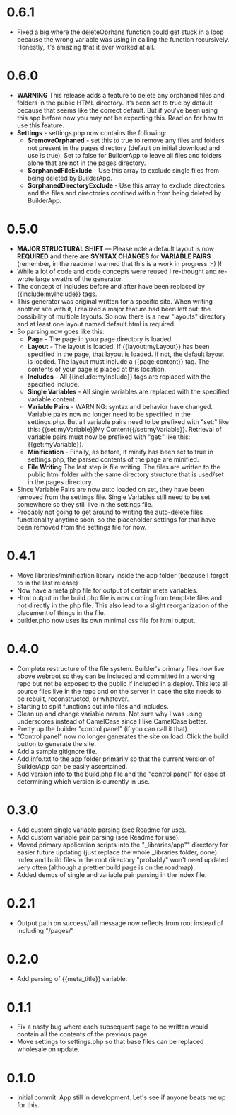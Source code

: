 # 0.6.1

- Fixed a big where the deleteOprhans function could get stuck in a loop because the wrong variable was using in calling the function recursively. Honestly, it's amazing that it ever worked at all.

# 0.6.0

- **WARNING** This release adds a feature to delete any orphaned files and folders in the public HTML directory. It’s been set to true by default because that seems like the correct default. But if you've been using this app before now you may not be expecting this. Read on for how to use this feature.
- **Settings** - settings.php now contains the following:
	- **$removeOrphaned** - set this to true to remove any files and folders not present in the pages directory (default on initial download and use is true). Set to false for BuilderApp to leave all files and folders alone that are not in the pages directory.
	- **$orphanedFileExlude** - Use this array to exclude single files from being deleted by BuilderApp.
	- **$orphanedDirectoryExclude** - Use this array to exclude directories and the files and directories contined within from being deleted by BuilderApp.

# 0.5.0

- **MAJOR STRUCTURAL SHIFT** — Please note a default layout is now **REQUIRED** and there are **SYNTAX CHANGES** for **VARIABLE PAIRS** (remember, in the readme I warned that this is a work in progress :-) )!
- While a lot of code and code concepts were reused I re-thought and re-wrote large swaths of the generator.
- The concept of includes before and after have been replaced by {{include:myInclude}} tags.
- This generator was original written for a specific site. When writing another site with it, I realized a major feature had been left out: the possibility of multiple layouts. So now there is a new "layouts" directory and at least one layout named default.html is required.
- So parsing now goes like this:
	- **Page** - The page in your page directory is loaded.
	- **Layout** - The layout is loaded. If {{layout:myLayout}} has been specified in the page, that layout is loaded. If not, the default layout is loaded. The layout must include a {{page:content}} tag. The contents of your page is placed at this location.
	- **Includes** - All {{include:myInclude}} tags are replaced with the specified include.
	- **Single Variables** - All single variables are replaced with the specified variable content.
	- **Variable Pairs** - WARNING: syntax and behavior have changed. Variable pairs now no longer need to be specified in the settings.php. But all variable pairs need to be prefixed with "set:" like this: {{set:myVariable}}My Content{{/set:myVariable}}. Retrieval of variable pairs must now be prefixed with "get:" like this: {{get:myVariable}}.
	- **Minification** - Finally, as before, if minify has been set to true in settings.php, the parsed contents of the page are minified.
	- **File Writing** The last step is file writing. The files are written to the public html folder with the same directory structure that is used/set in the pages directory.
- Since Variable Pairs are now auto loaded on set, they have been removed from the settings file. Single Variables still need to be set somewhere so they still live in the settings file.
- Probably not going to get around to writing the auto-delete files functionality anytime soon, so the placeholder settings for that have been removed from the settings file for now.


# 0.4.1

- Move libraries/minification library inside the app folder (because I forgot to in the last release)
- Now have a meta php file for output of certain meta variables.
- Html output in the build.php file is now coming from template files and not directly in the php file. This also lead to a slight reorganization of the placement of things in the file.
- builder.php now uses its own minimal css file for html output.



# 0.4.0

- Complete restructure of the file system. Builder's primary files now live above webroot so they can be included and committed in a working repo but not be exposed to the public if included in a deploy. This lets all source files live in the repo and on the server in case the site needs to be rebuilt, reconstructed, or whatever.
- Starting to split functions out into files and includes.
- Clean up and change variable names. Not sure why I was using underscores instead of CamelCase since I like CamelCase better.
- Pretty up the builder "control panel" (if you can call it that)
- "Control panel" now no longer generates the site on load. Click the build button to generate the site.
- Add a sample gitignore file.
- Add info.txt to the app folder primarily so that the current version of BuilderApp can be easily ascertained.
- Add version info to the build.php file and the "control panel" for ease of determining which version is currently in use.

# 0.3.0

- Add custom single variable parsing (see Readme for use).
- Add custom variable pair parsing (see Readme for use).
- Moved primary application scripts into the "_libraries/app"" directory for easier future updating (just replace the whole _libraries folder, done). Index and build files in the root directory "probably" won't need updated very often (although a prettier build page is on the roadmap).
- Added demos of single and variable pair parsing in the index file.

# 0.2.1

- Output path on success/fail message now reflects from root instead of including "/pages/"

# 0.2.0

- Add parsing of {{meta_title}} variable.

# 0.1.1

- Fix a nasty bug where each subsequent page to be written would contain all the contents of the previous page.
- Move settings to settings.php so that base files can be replaced wholesale on update.


# 0.1.0

- Initial commit. App still in development. Let's see if anyone beats me up for this.